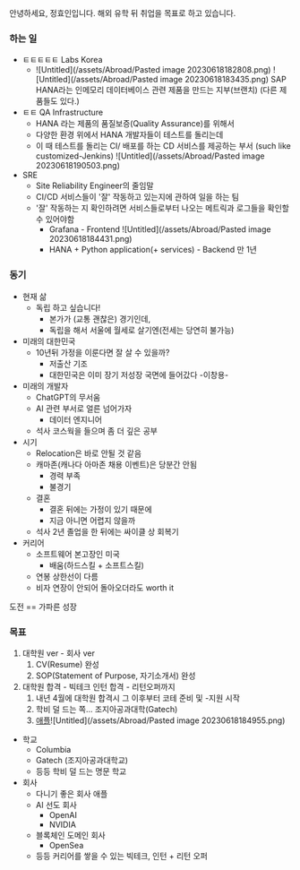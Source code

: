 ---
---

안녕하세요, 정효인입니다.
해외 유학 뒤 취업을 목표로 하고 있습니다.

### 하는 일
- ㅌㅌㅌㅌㅌ Labs Korea
	- ![Untitled](/assets/Abroad/Pasted image 20230618182808.png)
	  ![Untitled](/assets/Abroad/Pasted image 20230618183435.png)
	  SAP HANA라는 인메모리 데이터베이스 관련 제품을 만드는 지부(브랜치) (다른 제품들도 있다.)
- ㅌㅌ QA Infrastructure
	- HANA 라는 제품의 품질보증(Quality Assurance)를 위해서
	- 다양한 환경 위에서 HANA 개발자들이 테스트를 돌리는데
	- 이 때 테스트를 돌리는 CI/ 배포를 하는 CD 서비스를 제공하는 부서 (such like customized-Jenkins)
	  ![Untitled](/assets/Abroad/Pasted image 20230618190503.png)
- SRE
	- Site Reliability Engineer의 줄임말
	- CI/CD 서비스들이 '잘' 작동하고 있는지에 관하여 일을 하는 팀
	- '잘' 작동하는 지 확인하려면 서비스들로부터 나오는 메트릭과 로그들을 확인할 수 있어야함
		- Grafana - Frontend
		  ![Untitled](/assets/Abroad/Pasted image 20230618184431.png)
		- HANA + Python application(+ services) - Backend
만 1년

### 동기
- 현재 삶
	- 독립 하고 싶습니다!
		- 본가가 (교통 괜찮은) 경기인데,
		- 독립을 해서 서울에 월세로 살기엔(전세는 당연히 불가능)
- 미래의 대한민국
	- 10년뒤 가정을 이룬다면 잘 살 수 있을까?
		- 저출산 기조
		- 대한민국은 이미 장기 저성장 국면에 들어갔다 -이창용-
- 미래의 개발자
	- ChatGPT의 무서움
	- AI 관련 부서로 얼른 넘어가자
		- 데이터 엔지니어
	- 석사 코스웍을 들으며 좀 더 깊은 공부
- 시기
	- Relocation은 바로 안될 것 같음
	- 캐마존(캐나다 아마존 채용 이벤트)은 당분간 안됨
		- 경력 부족
		- 불경기
	- 결혼
		- 결혼 뒤에는 가정이 있기 때문에
		- 지금 아니면 어렵지 않을까
	- 석사 2년 졸업을 한 뒤에는 싸이클 상 회복기
- 커리어
	- 소프트웨어 본고장인 미국
		- 배움(하드스킬 + 소프트스킬)
	- 연봉 상한선이 다름
	- 비자 연장이 안되어 돌아오더라도 worth it

도전 == 가파른 성장

### 목표
1. 대학원 ver - 회사 ver
	1. CV(Resume) 완성
	2. SOP(Statement of Purpose, 자기소개서) 완성
2. 대학원 합격 - 빅테크 인턴 합격 - 리턴오퍼까지
	1. 내년 4월에 대학원 합격시 그 이후부터 코테 준비 및 -지원 시작
	2. 학비 덜 드는 쪽... 조지아공과대학(Gatech)
	3. [애플](https://jobs.apple.com/en-us/details/200480063/software-engineering-internships?team=STDNT)![Untitled](/assets/Abroad/Pasted image 20230618184955.png)












- 학교
	- Columbia
	- Gatech (조지아공과대학교)
	- 등등 학비 덜 드는 명문 학교
- 회사
	- 다니기 좋은 회사
		애플
	- AI 선도 회사
		- OpenAI
		- NVIDIA
	- 블록체인 도메인 회사
		- OpenSea
	- 등등 커리어를 쌓을 수 있는 빅테크, 인턴 + 리턴 오퍼
